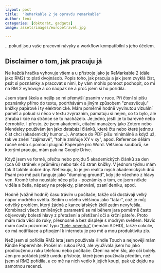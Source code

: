 ```yaml
---
layout: post
title:  "ReMarkable 2 je opravdu remarkable"
author: leni
categories: [doktorát, gadgets]
image: assets/images/europetravel.jpg

---
```


...pokud jsou vaše pracovní návyky a workflow kompatibilní s jeho účelem.

## Disclaimer o tom, jak pracuju já
Ne každá hračka vyhovuje všem a u přístroje jako je ReMarkable 2 (dále jako RM2) to platí dvojnásob. Popis toho, jak pracuju a jak jsem zvyklá číst, psát si poznámky a pracovat s nimi, by vám mohlo pomoct pochopit, co mi na RM 2 vyhovuje a co naopak ne a proč jsem si ho pořídila.

Jsem stará škola a nejlíp se mi přemýšlí psaním v ruce. Při čtení si píšu poznámky přímo do textu, podrthávám a jiným způsobem "znesvěcuju" knížky papírové i ty elektronické. Mám poměrně hodně vyvinutou vizuální paměť a pokud si něco v textu zvýrazním, pamatuju si nejen, co to bylo, ale zhruba i kde na stránce se to nacházelo. Je jedno, jestli je to barevně nebo černobíle. I přesto, že jsem akademik, citační manažery jako Zotero nebo Mendeley používám jen jako databázi článků, které čtu nebo které jednou číst chci (akademický humor...). Anotace do PDF píšu minimálně a když už, tak ve znění "zajímavé", "tohle zmiňuje XY v xy", apod. Reference dělám ručně nebo s pomocí pluginů Paperpile pro Word. Většinou souborů, se kterými pracuju, mám pak na Google Drive. 

Když jsem ve formě, přečtu nebo projdu 5 akademických článků za den (cca 60 stránek v průměru) nebo tak 40 stran knížky. V jednom týdnu mám tak 3 takhle dobré dny. Neflexuju, to je jen realita mých akademických dnů. Psaní pro mě pak funguje jako "dumping ground", kdy jde všechno z hlavy ven. Kromě toho neustále něco píšu - poznámky o tom, co jsem někde viděla a četla, nápady na projekty, plánování, psaní deníku, apod. 

Hodně (vážně hodně) času trávím u počítače, takže oči dostávají velký nápor modrého světla. Sedím u všeho většinou jako "tatar", což je můj odvěký problém, který žádná z kancelářských židlí zatím nevyřešila.  Kombinací všech zmíněných parametrů se mi během jara poměrně často objevovaly bolesti hlavy z přetažení a přetížení očí a krční páteře. Proto mám ráda věci do ruky, přesnosné a bez displeje s modrým světlem. Navíc mám často pozornost typu <a href="https://www.youtube.com/watch?v=Faa2dHJNFqQ">"hele, veverka"</a> (nemám ADHD), takže cokoliv, co má notifikace a připojení k internetu je pro mě a mou produktivitu zlo.

Než jsem si pořídila RM2 leta jsem používala Kindle Touch a nejnověji mám Kindle Paperwhite. Prošel mi rukou iPad, ale využívala jsem ho jako prodlouženou ruku telefonu nebo počítače. Čtení na něm šlo, ale oči bolely. Jen pro pořádek ještě uvedu přístroje, které jsem používala předtím, než jsem si RM2 pořídila, a co mě na nich vedlo k jejich koupi, pak už dojdu na samotnou recenzi.
